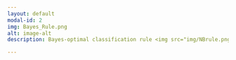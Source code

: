 ```yaml
---
layout: default
modal-id: 2 
img: Bayes_Rule.png
alt: image-alt
description: Bayes-optimal classification rule <img src="img/NBrule.png" class="img-responsive img-centered" alt=""> <br> Why Naive Bayes and Its Assumption <img src="img/why.png" class="img-responsive img-centered" alt=""> Naive Bayes Model <img src="img/NB1.png" class="img-responsive img-centered" alt=""> We need to model the class-conditional probability distribution for each feature. Since all the features are categorical (binary), the Bernoulli distribution (or multinomial distribution in more general case) is an ideal first choice. We can think of the data sampled following the Bayes model intuitively as two steps. First, Randomly sample a patient from a Bernoulli process with probability p(Y=1), where Y=1 if the patient was high-cost in 2013.Then the patient decide each of his/her feature (among demographic and clinical) from a Bernoulli dsitribution.<img src="img/NB2.png" class="img-responsive img-centered" alt=""> Parameter Estimation <img src="img/NBEstimation.png" class="img-responsive img-centered" alt=""> Cross Validation <br>Cross-validation, is a model validation technique for assessing how the results of a statistical analysis will generalize to an independent data set. It is mainly used in settings where the goal is prediction (in our case), and one wants to estimate how accurately a predictive mode will perform in practice. In a prediction problem, a model is usually given a dataset of known data on which training is run (training dataset), and a dataset of unknown data against which the model is tested (testing dataset). The goal of cross validation is to define a dataset to “test” the model in the training phase, in order to limit problem like overfitting, given an insight on how the model will generalize to an independent dataset (i.e., who will be high cost patients in next year, given previous year information, but not limited to 2012 and 2013 data). <br>Considering the huge size of our dataset (141254 rows, 458 columns), 10-folds cross validation would be too time consuming and computationally demaning. We split our dataset into 80% as training and 20% as validation/testing.<br> Our tuning parameter for naive bayes is the number of features included in model. We could imagine that, if include all information will inevitably overfit the data, while include too few information will not have high predictive model. Therefore, we need to find a sweet-spot in between. <img src="img/nbgraph.png" class="img-responsive img-centered" alt=""> Above is the model performace. For our purpose, what matters the most is sensitivity, that is, how many future high cost patients could be identified correctly. Since if we can identify them, then health care system could provide preventive care to bring potential medical resource utilization down. The accuracy and specificity are all quite stably high in level while number of features included in the model are increasing, therefore, our problem comes down to find the optimal value for sensitivity. Starting from 300+, we could identify 50%+ high cost patients consistently, no matter whether we include 300 or 400 features. <br> We found that the optimal number of features is 90.

---
```

